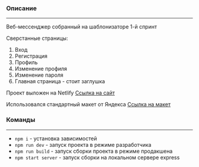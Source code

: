 ### Описание

---

Веб-мессенджер собранный на шаблонизаторе 1-й спринт

Сверстанные страницы:

1. Вход
2. Регистрация
3. Профиль
4. Изменение профиля
5. Изменение пароля
6. Главная страница - стоит заглушка

Проект выложен на Netlify [Ссылка на сайт](https://deploy--astonishing-meerkat-179882.netlify.app/login)

Использовался стандартный макет от Яндекса [Ссылка на макет](https://deploy--astonishing-meerkat-179882.netlify.app/login)

### Команды

---

- `npm i` - установка зависимостей
- `npm run dev` - запуск проекта в режиме разработчика
- `npm run build` - запуск сборки проекта в режиме продакшена
- `npm start server` - запуск сборки на локальном сервере express

